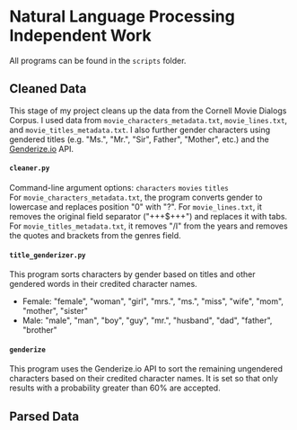 # Natural Language Processing Independent Work

All programs can be found in the `scripts` folder.

## Cleaned Data

This stage of my project cleans up the data from the Cornell Movie Dialogs Corpus. I used data from `movie_characters_metadata.txt`, `movie_lines.txt`, and `movie_titles_metadata.txt`. I also further gender characters using gendered titles (e.g. "Ms.", "Mr.", "Sir", Father", "Mother", etc.) and the [Genderize.io](https://genderize.io/) API.

#### `cleaner.py`

Command-line argument options: `characters` `movies` `titles`<br>
For `movie_characters_metadata.txt`, the program converts gender to lowercase and replaces position "0" with "?". For `movie_lines.txt`, it removes the original field separator ("+++$+++") and replaces it with tabs. For `movie_titles_metadata.txt`, it removes "/I" from the years and removes the quotes and brackets from the genres field.

#### `title_genderizer.py`

This program sorts characters by gender based on titles and other gendered words in their credited character names.
- Female: "female", "woman", "girl", "mrs.", "ms.", "miss", "wife", "mom", "mother", "sister"
- Male: "male", "man", "boy", "guy", "mr.", "husband", "dad", "father", "brother"

#### `genderize`

This program uses the Genderize.io API to sort the remaining ungendered characters based on their credited character names. It is set so that only results with a probability greater than 60% are accepted.

## Parsed Data
